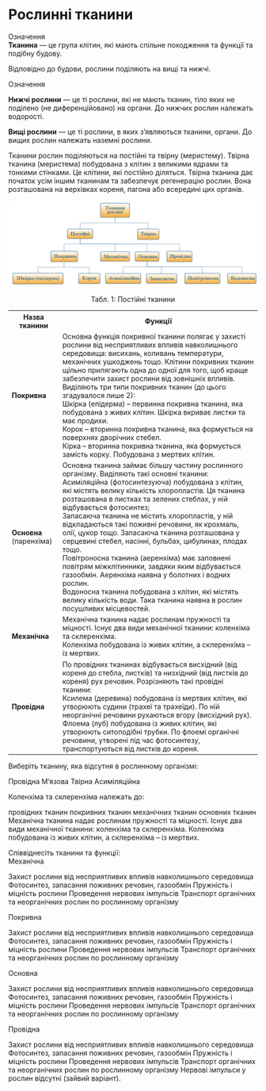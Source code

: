 # Рослиннi тканини

<p>
<div class="wrap-eoz">
<span class="eoz">Означення</span>
<div class="eoz-text">
<b>Тканина</b> — це група клiтин, якi мають спiльне походження та функцiї та подiбну будову.
</div>
</div>
</p>

Вiдповiдно до будови, рослини подiляють на вищi та нижчi.

<p>
<div class="eoz-wrap">
<span class="eoz">Означення</span>
<div class="eoz-text">
<p><b>Нижчi рослини</b> — це тi рослини, якi не мають тканин, тiло яких не подiлено (не диференцiйовано) на органи. До нижчих рослин належать водоростi.</p>
<b>Вищi рослини</b> — це тi рослини, в яких з’являються тканини, органи. До вищих рослин належать наземнi рослини.
</div>
</div>
</p>

Тканини рослин подiляються на <span class="p1">постiйнi</span> та <span class="p1">твiрну</span> (меристему). Твiрна тканина (меристема) побудована з клiтин з великими ядрами та тонкими стiнками. Це клiтини, якi постiйно дiляться. Твiрна тканина дає початок усiм iншим тканинам та забезпечує регенерацiю рослин. Вона розташована на верхiвках кореня, пагона або всерединi цих органiв.

![Тканини рослин](2.1.png)

<p align="center">
Табл. 1: Постійні тканини
</p>


<table>
<tr>
    <th>Назва тканини</th>
    <th>Функції</th>
</tr>
<tr>
    <td class="center"><b>Покривна</b></th>
    <td class="left">Основна функція покривної тканини полягає у захисті рослини від несприятливих впливів навколишнього середовища: висихань, коливань температури, механічних ушкоджень тощо. Клітини покривних тканин щільно прилягають одна до одної для того, щоб краще забезпечити захист рослини від зовнішніх впливів. Виділяють три типи покривних тканин (до цього згадувалося лише 2):<br/>
    <span class="p1">Шкірка</span> (епідерма) – первинна покривна тканина, яка побудована з живих клітин. Шкірка вкриває листки та має продихи.<br/>
    <span class="p1">Корок</span> – вторинна покривна тканина, яка формується на поверхнях дворічних стебел.<br/>
    <span class="p1">Кірка</span> – вторинна покривна тканина, яка формується замість корку. Побудована з мертвих клітин.</th>
</tr>
  <tr>
    <td class="center"><b>Основна</b> (паренхіма)</td>
    <td class="left">Основна тканина займає більшу частину рослинного організму. Виділяють такі основні тканини:<br/>
    <span class="p1">Асиміляційна</span> (фотосинтезуюча) побудована з клітин, які містять велику кількість хлоропластів. Ця тканина розташована в листках та зелених стеблах, у ній відбувається фотосинтез;<br/>
    <span class="p1">Запасаюча тканина не містить хлоропластів</span>, у ній відкладаються такі поживні речовини, як крохмаль, олії, цукор тощо. Запасаюча тканина розташована у серцевині стебел, насінні, бульбах, цибулинах, плодах тощо.<br/>
    <span class="p1">Повітроносна тканина</span> (аеренхіма) має заповнені повітрям міжклітинники, завдяки яким відбувається газообмін. Аеренхіма наявна у болотних і водних рослин.<br/>
    <span class="p1">Водоносна тканина побудована з клітин</span>, які містять велику кількість води. Така тканина наявна в рослин посушливих місцевостей.</td>
  </tr>
  <tr>
    <td class="center"><b>Механічна</b></td>
    <td class="left">Механічна тканина надає рослинам пружності та міцності. Існує два види механічної тканини: <span class="p1">коленхіма</span> та <span class="p1">склеренхіма</span>.<br/>
    Коленхіма побудована із живих клітин, а склеренхіма – із мертвих.</td>
  </tr>
  <tr>
    <td class="center"><b>Провідна</b></td>
    <td class="left">По провідних тканинах відбувається висхідний (від кореня до стебла, листків) та низхідний (від листків до кореня) рух речовин. Розрізняють такі провідні тканини:<br/>
    <span class="p1">Ксилема</span> (деревина) побудована із мертвих клітин, які утворюють судини (трахеї та трахеїди). По ній неорганічні речовини рухаються вгору (висхідний рух).<br/>
    <span class="p1">Флоема</span> (луб) побудована із живих клітин, які утворюють ситоподібні трубки. По флоемі органічні речовини, утворені під час фотосинтезу, транспортуються від листків до кореня.</td>
  </tr>
</table>

<quiz correctLabel="correct" incorrectLabel="incorrect!" checkLabel="check ansert">
    <question text="">
        <p>Виберіть тканину, яка відсутня в рослинному організмі:</p>
        <answer>Провідна</answer>
        <answer correct>М’язова </answer>
        <answer>Твірна</answer>
        <answer>Асиміляційна</answer>
    </question>
    <question text="">
        <p>Коленхіма та склеренхіма належать до:</p>
        <answer>провідних тканин</answer>
        <answer>покривних тканин</answer>
        <answer correct>механічних тканин</answer>
        <answer>основних тканин</answer>
        <explanation>
        Механічна тканина надає рослинам пружності та міцності. Існує два види механічної тканини: коленхіма та склеренхіма. Коленхіма побудована із живих клітин, а склеренхіма – із мертвих.
        </explanation>
    </question>
    <question text="">
        <p>Співвіднесіть тканини та функції:</br>
        Механічна</p>
        <answer>Захист рослини від несприятливих впливів навколишнього середовища</answer>
        <answer>Фотосинтез, запасання поживних речовин, газообмін</answer>
        <answer correct>Пружність і міцність рослини</answer>
        <answer>Проведення нервових імпульсів</answer>
        <answer>Транспорт органічних та неорганічних рослин по рослинному організму</answer>
    </question>
    <question text="">
        <p>Покривна</p>
        <answer correct>Захист рослини від несприятливих впливів навколишнього середовища</answer>
        <answer>Фотосинтез, запасання поживних речовин, газообмін</answer>
        <answer>Пружність і міцність рослини</answer>
        <answer>Проведення нервових імпульсів</answer>
        <answer>Транспорт органічних та неорганічних рослин по рослинному організму</answer>
    </question>
    <question text="">
        <p>Основна</p>
        <answer>Захист рослини від несприятливих впливів навколишнього середовища</answer>
        <answer correct>Фотосинтез, запасання поживних речовин, газообмін</answer>
        <answer>Пружність і міцність рослини</answer>
        <answer>Проведення нервових імпульсів</answer>
        <answer>Транспорт органічних та неорганічних рослин по рослинному організму</answer>
    </question>
    <question text="">
        <p>Провідна</p>
        <answer>Захист рослини від несприятливих впливів навколишнього середовища</answer>
        <answer>Фотосинтез, запасання поживних речовин, газообмін</answer>
        <answer>Пружність і міцність рослини</answer>
        <answer>Проведення нервових імпульсів</answer>
        <answer correct>Транспорт органічних та неорганічних рослин по рослинному організму</answer>
    <explanation>
        Нервові імпульси у рослин відсутні (зайвий варіант).
    </explanation>
    </question>
</quiz>


